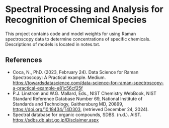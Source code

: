 # Spectral Processing and Analysis for Recognition of Chemical Species

This project contains code and model weights for using Raman spectroscopy data to determine concentrations of specific chemicals. Descriptions of models is located in notes.txt.

## References

- Coca, N., PhD. (2023, February 24). Data Science for Raman Spectroscopy: A Practical example. Medium. https://towardsdatascience.com/data-science-for-raman-spectroscopy-a-practical-example-e81c56cf25f
- P.J. Linstrom and W.G. Mallard, Eds., NIST Chemistry WebBook, NIST Standard Reference Database Number 69, National Institute of Standards and Technology, Gaithersburg MD, 20899, https://doi.org/10.18434/T4D303, (retrieved December 24, 2024).
- Spectral database for organic compounds, SDBS. (n.d.). AIST. https://sdbs.db.aist.go.jp/Disclaimer.aspx